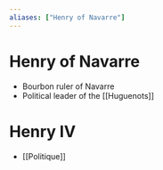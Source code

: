 ```yaml
---
aliases: ["Henry of Navarre"]
---
```

# Henry of Navarre
- Bourbon ruler of Navarre
- Political leader of the [[Huguenots]]
# Henry IV
- [[Politique]]
